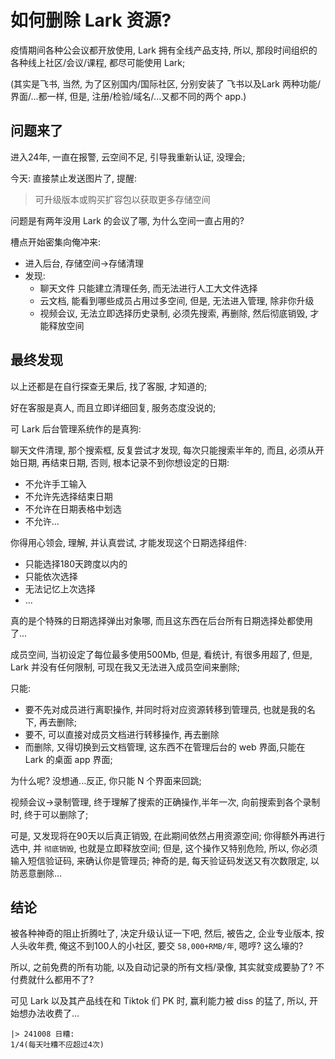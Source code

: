 # 如何删除 Lark 资源?

疫情期间各种公会议都开放使用,
Lark 拥有全线产品支持, 所以, 那段时间组织的各种线上社区/会议/课程,
都尽可能使用 Lark;

(其实是飞书, 当然, 为了区别国内/国际社区, 分别安装了 飞书以及Lark 
两种功能/界面/...都一样, 但是, 注册/检验/域名/...又都不同的两个 app.)

## 问题来了

进入24年, 一直在报警, 云空间不足, 引导我重新认证, 没理会;

今天: 直接禁止发送图片了,
提醒:

> 可升级版本或购买扩容包以获取更多存储空间

问题是有两年没用 Lark 的会议了哪, 为什么空间一直占用的?

槽点开始密集向俺冲来:

- 进入后台, 存储空间->存储清理
- 发现:
  - 聊天文件 只能建立清理任务, 而无法进行人工大文件选择
  - 云文档, 能看到哪些成员占用过多空间, 但是, 无法进入管理, 除非你升级
  - 视频会议, 无法立即选择历史录制, 必须先搜索, 再删除, 然后彻底销毁, 才能释放空间


## 最终发现

以上还都是在自行探查无果后, 找了客服, 才知道的;

好在客服是真人, 而且立即详细回复, 服务态度没说的;

可 Lark 后台管理系统作的是真狗:

聊天文件清理, 那个搜索框, 反复尝试才发现, 每次只能搜索半年的,
而且, 必须从开始日期, 再结束日期, 否则, 根本记录不到你想设定的日期:

- 不允许手工输入
- 不允许先选择结束日期
- 不允许在日期表格中划选
- 不允许...

你得用心领会, 理解, 并认真尝试, 才能发现这个日期选择组件:

- 只能选择180天跨度以内的
- 只能依次选择
- 无法记忆上次选择
- ...

真的是个特殊的日期选择弹出对象哪, 而且这东西在后台所有日期选择处都使用了...

成员空间, 当初设定了每位最多使用500Mb, 但是, 
看统计, 有很多用超了, 但是, Lark 并没有任何限制,
可现在我又无法进入成员空间来删除;

只能:

- 要不先对成员进行离职操作, 并同时将对应资源转移到管理员, 也就是我的名下, 再去删除;
- 要不, 可以直接对成员文档进行转移操作, 再去删除
- 而删除, 又得切换到云文档管理, 这东西不在管理后台的 web 界面,只能在 Lark 的桌面 app 界面;

为什么呢? 没想通...反正, 你只能 N 个界面来回跳;

视频会议->录制管理, 终于理解了搜索的正确操作,半年一次, 向前搜索到各个录制时, 终于可以删除了;

可是, 又发现将在90天以后真正销毁, 在此期间依然占用资源空间;
你得额外再进行选中, 并 `彻底销毁`, 也就是立即释放空间;
但是, 这个操作又特别危险, 所以, 你必须输入短信验证码, 来确认你是管理员;
神奇的是, 每天验证码发送又有次数限定, 以防恶意删除...


## 结论

被各种神奇的阻止折腾吐了, 决定升级认证一下吧,
然后, 被告之, 企业专业版本, 按人头收年费, 俺这不到100人的小社区, 
要交 `58,000+RMB/年`, 
嗯哼? 这么壕的?

所以, 之前免费的所有功能, 以及自动记录的所有文档/录像,
其实就变成要胁了? 不付费就什么都用不了?

可见 Lark 以及其产品线在和 Tiktok 们 PK 时, 赢利能力被 diss 的猛了,
所以, 开始想办法收费了...



    |> 241008 日糟:
    1/4(每天吐糟不应超过4次)
